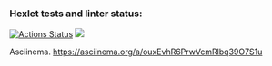 ### Hexlet tests and linter status:
[![Actions Status](https://github.com/IamUnranked/frontend-project-44/workflows/hexlet-check/badge.svg)](https://github.com/IamUnranked/frontend-project-44/actions)
<a href="https://codeclimate.com/github/IamUnranked/frontend-project-44/maintainability"><img src="https://api.codeclimate.com/v1/badges/d9a9f931105fdb124a32/maintainability" /></a>

Asciinema.
https://asciinema.org/a/ouxEvhR6PrwVcmRlbq39O7S1u
